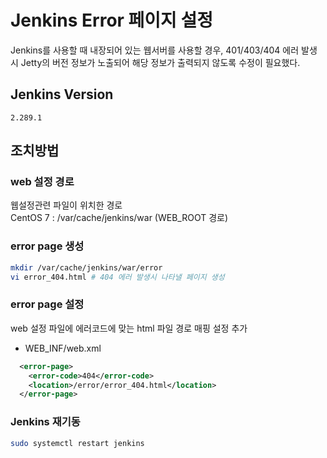 # Jenkins Error 페이지 설정

Jenkins를 사용할 때 내장되어 있는 웹서버를 사용할 경우, 401/403/404 에러 발생 시 Jetty의 버전 정보가 노출되어 해당 정보가 출력되지 않도록 수정이 필요했다.

## Jenkins Version
```
2.289.1
```

## 조치방법
### web 설정 경로
웹설정관련 파일이 위치한 경로   
CentOS 7 : /var/cache/jenkins/war (WEB_ROOT 경로)

### error page 생성
```bash
mkdir /var/cache/jenkins/war/error
vi error_404.html # 404 에러 발생시 나타낼 페이지 생성
```

### error page 설정
web 설정 파일에 에러코드에 맞는 html 파일 경로 매핑 설정 추가
- WEB_INF/web.xml
```xml
  <error-page>
    <error-code>404</error-code>
    <location>/error/error_404.html</location>
  </error-page>
  ```

### Jenkins 재기동
```bash
sudo systemctl restart jenkins
```